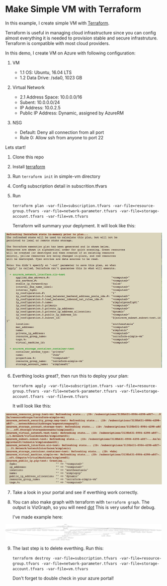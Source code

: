 # Make Simple VM with Terraform

In this example, I create simple VM with [Terraform](https://www.terraform.io/).

Terraform is useful in managing cloud infrastructure since you can config almost everything it is needed to provision stable and secure infrastruture. Terraform is compatible with most cloud providers.

In this demo, I create VM on Azure with following configuration:

 1. VM
 	* 1.1 OS: Ubuntu, 16.04 LTS
 	* 1.2 Data Drive: /sda0, 1023 GB

 2. Virtual Network
 	* 2.1 Address Space: 10.0.0.0/16
 	*	Subent: 10.0.0.0/24
 	*	IP Address: 10.0.2.5
 	*	Public IP Address: Dynamic, assigned by AzureRM
 3. NSG
 	* Default: Deny all connection from all port
 	* Rule 0: Allow ssh from anyone to port 22

 Lets start!

 1. Clone this repo

 2. Install [terraform](https://www.terraform.io/downloads.html)

 3. Run `terraform init` in simple-vm directory 

 4. Config subscription detail in subscrition.tfvars

 5. Run

 	 `terraform plan -var-file=subscription.tfvars -var-file=resource-group.tfvars -var-file=network-parameter.tfvars -var-file=storage-account.tfvars -var-file=vm.tfvars`

	Terraform will summary your deplyment. It will look like this:

![terraform-plan](/pic/terraform-plan.png?raw=true "terraform-plan")
	
6. Everthing looks great?, then run this to deploy your plan:

	`terraform apply -var-file=subscription.tfvars -var-file=resource-group.tfvars -var-file=network-parameter.tfvars -var-file=storage-account.tfvars -var-file=vm.tfvars`

	It will look like this:

![terraform-apply](/pic/terraform-apply.png?raw=true "terraform-apply")

7. Take a look in your portal and see if everthing work correctly.
	
8. You can also make graph with terraform with `terraform graph`. The output is VizGraph, so you will need [dot](http://www.graphviz.org/) This is very useful for debug.

	I've made example here:

![terraform-graph](/pic/simple-vm.png?raw=true "simple-vm-graph")

9. The last step is to delete everthing. Run this:

	`terraform destroy -var-file=subscription.tfvars -var-file=resource-group.tfvars -var-file=network-parameter.tfvars -var-file=storage-account.tfvars -var-file=vm.tfvars`

	Don't forget to double check in your azure portal!
